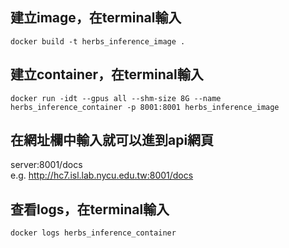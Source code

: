 ## 建立image，在terminal輸入
```
docker build -t herbs_inference_image .
```

## 建立container，在terminal輸入
```
docker run -idt --gpus all --shm-size 8G --name herbs_inference_container -p 8001:8001 herbs_inference_image
```

## 在網址欄中輸入就可以進到api網頁
server:8001/docs  
e.g. http://hc7.isl.lab.nycu.edu.tw:8001/docs

## 查看logs，在terminal輸入
```
docker logs herbs_inference_container
```
